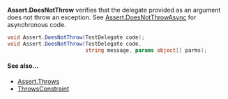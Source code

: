 **Assert.DoesNotThrow** verifies that the delegate provided as an argument 
does not throw an exception. See [Assert.DoesNotThrowAsync](Assert.DoesNotThrowAsync.md) for asynchronous code.

```csharp
void Assert.DoesNotThrow(TestDelegate code);
void Assert.DoesNotThrow(TestDelegate code,
                         string message, params object[] parms);
```

#### See also...
 * [Assert.Throws](Assert.Throws.md)
 * [ThrowsConstraint](xref:ThrowsConstraint)
